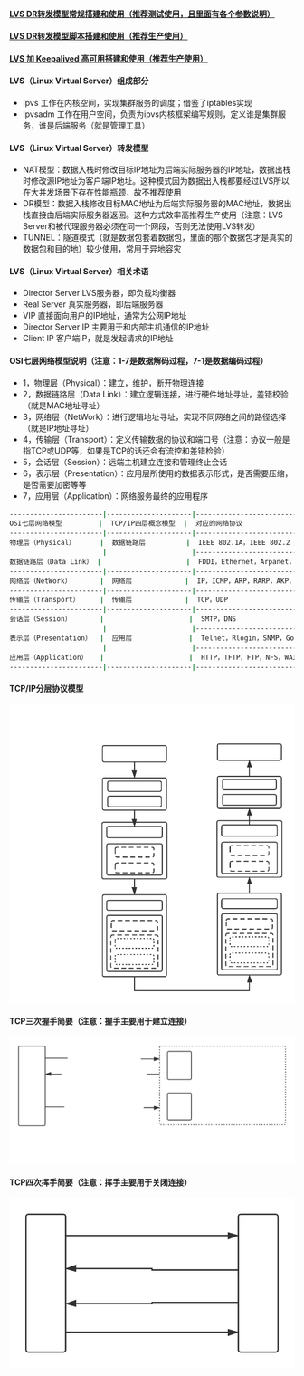 #### [LVS DR转发模型常规搭建和使用（推荐测试使用，且里面有各个参数说明）][1]
#### [LVS DR转发模型脚本搭建和使用（推荐生产使用）][2]
#### [LVS 加 Keepalived 高可用搭建和使用（推荐生产使用）][3]

#### LVS（Linux Virtual Server）组成部分
 - Ipvs 工作在内核空间，实现集群服务的调度；借鉴了iptables实现
 - Ipvsadm 工作在用户空间，负责为ipvs内核框架编写规则，定义谁是集群服务，谁是后端服务（就是管理工具）
 
#### LVS（Linux Virtual Server）转发模型
 - NAT模型：数据入栈时修改目标IP地址为后端实际服务器的IP地址，数据出栈时修改源IP地址为客户端IP地址。这种模式因为数据出入栈都要经过LVS所以在大并发场景下存在性能瓶颈，故不推荐使用
 - DR模型：数据入栈修改目标MAC地址为后端实际服务器的MAC地址，数据出栈直接由后端实际服务器返回。这种方式效率高推荐生产使用（注意：LVS Server和被代理服务器必须在同一个网段，否则无法使用LVS转发）
 - TUNNEL：隧道模式（就是数据包套着数据包，里面的那个数据包才是真实的数据包和目的地）较少使用，常用于异地容灾
 
#### LVS（Linux Virtual Server）相关术语
 - Director Server LVS服务器，即负载均衡器
 - Real Server 真实服务器，即后端服务器
 - VIP 直接面向用户的IP地址，通常为公网IP地址
 - Director Server IP 主要用于和内部主机通信的IP地址
 - Client IP 客户端IP，就是发起请求的IP地址
 
#### OSI七层网络模型说明（注意：1-7是数据解码过程，7-1是数据编码过程）
 - 1，物理层（Physical）：建立，维护，断开物理连接
 - 2，数据链路层（Data Link）：建立逻辑连接，进行硬件地址寻址，差错校验（就是MAC地址寻址）
 - 3，网络层（NetWork）：进行逻辑地址寻址，实现不同网络之间的路径选择（就是IP地址寻址）
 - 4，传输层（Transport）：定义传输数据的协议和端口号（注意：协议一般是指TCP或UDP等，如果是TCP的话还会有流控和差错检验）
 - 5，会话层（Session）：远端主机建立连接和管理终止会话
 - 6，表示层（Presentation）：应用层所使用的数据表示形式，是否需要压缩，是否需要加密等等
 - 7，应用层（Application）：网络服务最终的应用程序
 ```bash
-----------------------|---------------------|------------------------------------------|
OSI七层网络模型         |  TCP/IP四层概念模型  |  对应的网络协议                           |
-----------------------|---------------------|------------------------------------------|
物理层（Physical）      |  数据链路层          |  IEEE 802.1A，IEEE 802.2 到 IEEE 802.11  |
                        |                     |------------------------------------------|
数据链路层（Data Link） |                     |  FDDI，Ethernet，Arpanet，PDN，SLIP，PPP  |
-----------------------|---------------------|------------------------------------------|
网络层（NetWork）       |  网络层             |  IP，ICMP，ARP，RARP，AKP，UUCP           |
-----------------------|---------------------|------------------------------------------|
传输层（Transport）     |  传输层             |  TCP，UDP                                |
-----------------------|---------------------|------------------------------------------|
会话层（Session）       |                     |  SMTP，DNS                               |
                        |                     |------------------------------------------| 
表示层（Presentation）  |  应用层              |  Telnet，Rlogin，SNMP，Gopher            |
                        |                     |------------------------------------------|
应用层（Application）   |                     |  HTTP，TFTP，FTP，NFS，WAIS，SMTP         |
-----------------------|---------------------|------------------------------------------|
 ```
#### TCP/IP分层协议模型
![object](https://github.com/firechiang/linux-test/blob/master/linux-test-lvs/image/tcp-ip.svg)
#### TCP三次握手简要（注意：握手主要用于建立连接）
![object](https://github.com/firechiang/linux-test/blob/master/linux-test-lvs/image/tcp-shake.svg)
#### TCP四次挥手简要（注意：挥手主要用于关闭连接）
![object](https://github.com/firechiang/linux-test/blob/master/linux-test-lvs/image/tcp-wave.svg)


[1]: https://github.com/firechiang/linux-test/tree/master/linux-test-lvs/docs/ipvsadm-use.md
[2]: https://github.com/firechiang/linux-test/tree/master/linux-test-lvs/sh
[3]: https://github.com/firechiang/linux-test/tree/master/linux-test-lvs/docs/keepalived-ipvsadm-use.md
